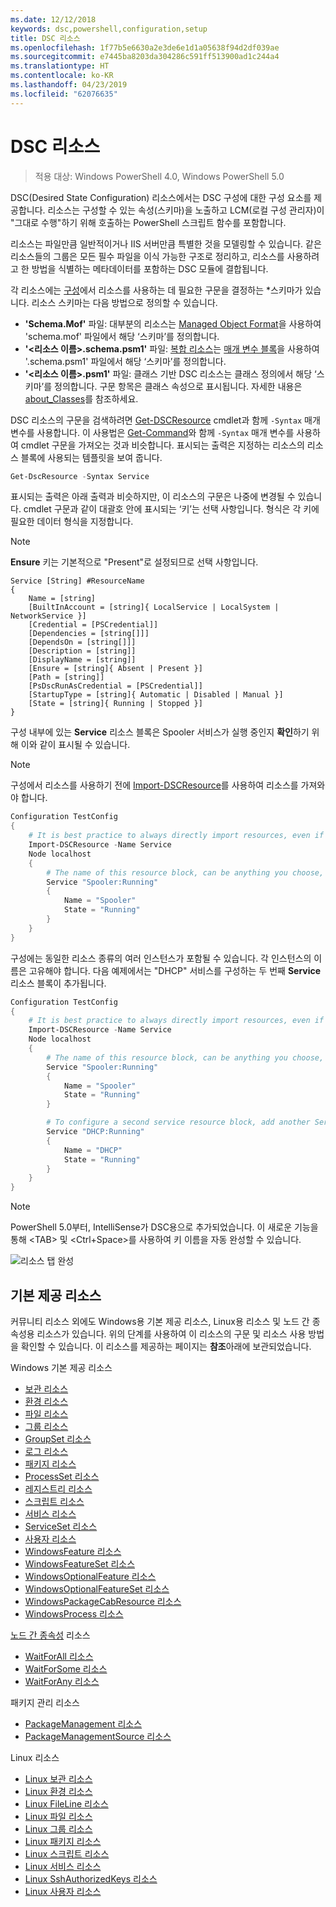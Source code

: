 ```yaml
---
ms.date: 12/12/2018
keywords: dsc,powershell,configuration,setup
title: DSC 리소스
ms.openlocfilehash: 1f77b5e6630a2e3de6e1d1a05638f94d2df039ae
ms.sourcegitcommit: e7445ba8203da304286c591ff513900ad1c244a4
ms.translationtype: HT
ms.contentlocale: ko-KR
ms.lasthandoff: 04/23/2019
ms.locfileid: "62076635"
---
```

# <a name="dsc-resources"></a>DSC 리소스

>적용 대상: Windows PowerShell 4.0, Windows PowerShell 5.0

DSC(Desired State Configuration) 리소스에서는 DSC 구성에 대한 구성 요소를 제공합니다. 리소스는 구성할 수 있는 속성(스키마)을 노출하고 LCM(로컬 구성 관리자)이 "그대로 수행"하기 위해 호출하는 PowerShell 스크립트 함수를 포함합니다.

리소스는 파일만큼 일반적이거나 IIS 서버만큼 특별한 것을 모델링할 수 있습니다.  같은 리소스들의 그룹은 모든 필수 파일을 이식 가능한 구조로 정리하고, 리소스를 사용하려고 한 방법을 식별하는 메타데이터를 포함하는 DSC 모듈에 결합됩니다.

각 리소스에는 [구성](../configurations/configurations.md)에서 리소스를 사용하는 데 필요한 구문을 결정하는 *스키마가 있습니다. 리소스 스키마는 다음 방법으로 정의할 수 있습니다.

- **'Schema.Mof'** 파일: 대부분의 리소스는 [Managed Object Format](/windows/desktop/wmisdk/managed-object-format--mof-)을 사용하여 'schema.mof' 파일에서 해당 ‘스키마’를 정의합니다.
- **'\<리소스 이름\>.schema.psm1'** 파일: [복합 리소스](../configurations/compositeConfigs.md)는 [매개 변수 블록](/powershell/module/microsoft.powershell.core/about/about_functions?view=powershell-6#functions-with-parameters)을 사용하여 '<ResourceName>.schema.psm1' 파일에서 해당 ‘스키마’를 정의합니다.
- **'\<리소스 이름\>.psm1'** 파일: 클래스 기반 DSC 리소스는 클래스 정의에서 해당 ‘스키마’를 정의합니다. 구문 항목은 클래스 속성으로 표시됩니다. 자세한 내용은 [about_Classes](/powershell/module/psdesiredstateconfiguration/about/about_classes_and_dsc)를 참조하세요.

DSC 리소스의 구문을 검색하려면 [Get-DSCResource](/powershell/module/PSDesiredStateConfiguration/Get-DscResource) cmdlet과 함께 `-Syntax` 매개 변수를 사용합니다. 이 사용법은 [Get-Command](/powershell/module/microsoft.powershell.core/get-command)와 함께 `-Syntax` 매개 변수를 사용하여 cmdlet 구문을 가져오는 것과 비슷합니다. 표시되는 출력은 지정하는 리소스의 리소스 블록에 사용되는 템플릿을 보여 줍니다.

```powershell
Get-DscResource -Syntax Service
```

표시되는 출력은 아래 출력과 비슷하지만, 이 리소스의 구문은 나중에 변경될 수 있습니다. cmdlet 구문과 같이 대괄호 안에 표시되는 ‘키’는 선택 사항입니다. 형식은 각 키에 필요한 데이터 형식을 지정합니다.

> [!NOTE]
> **Ensure** 키는 기본적으로 "Present"로 설정되므로 선택 사항입니다.

```output
Service [String] #ResourceName
{
    Name = [string]
    [BuiltInAccount = [string]{ LocalService | LocalSystem | NetworkService }]
    [Credential = [PSCredential]]
    [Dependencies = [string[]]]
    [DependsOn = [string[]]]
    [Description = [string]]
    [DisplayName = [string]]
    [Ensure = [string]{ Absent | Present }]
    [Path = [string]]
    [PsDscRunAsCredential = [PSCredential]]
    [StartupType = [string]{ Automatic | Disabled | Manual }]
    [State = [string]{ Running | Stopped }]
}
```

구성 내부에 있는 **Service** 리소스 블록은 Spooler 서비스가 실행 중인지 **확인**하기 위해 이와 같이 표시될 수 있습니다.

> [!NOTE]
> 구성에서 리소스를 사용하기 전에 [Import-DSCResource](../configurations/import-dscresource.md)를 사용하여 리소스를 가져와야 합니다.

```powershell
Configuration TestConfig
{
    # It is best practice to always directly import resources, even if the resource is a built-in resource.
    Import-DSCResource -Name Service
    Node localhost
    {
        # The name of this resource block, can be anything you choose, as long as it is of type [String] as indicated by the schema.
        Service "Spooler:Running"
        {
            Name = "Spooler"
            State = "Running"
        }
    }
}
```

구성에는 동일한 리소스 종류의 여러 인스턴스가 포함될 수 있습니다. 각 인스턴스의 이름은 고유해야 합니다. 다음 예제에서는 "DHCP" 서비스를 구성하는 두 번째 **Service** 리소스 블록이 추가됩니다.

```powershell
Configuration TestConfig
{
    # It is best practice to always directly import resources, even if the resource is a built-in resource.
    Import-DSCResource -Name Service
    Node localhost
    {
        # The name of this resource block, can be anything you choose, as long as it is of type [String] as indicated by the schema.
        Service "Spooler:Running"
        {
            Name = "Spooler"
            State = "Running"
        }

        # To configure a second service resource block, add another Service resource block and use a unique name.
        Service "DHCP:Running"
        {
            Name = "DHCP"
            State = "Running"
        }
    }
}
```

> [!NOTE]
> PowerShell 5.0부터, IntelliSense가 DSC용으로 추가되었습니다. 이 새로운 기능을 통해 \<TAB\> 및 \<Ctrl+Space\>를 사용하여 키 이름을 자동 완성할 수 있습니다.

![리소스 탭 완성](../media/resource-tabcompletion.png)

## <a name="built-in-resources"></a>기본 제공 리소스

커뮤니티 리소스 외에도 Windows용 기본 제공 리소스, Linux용 리소스 및 노드 간 종속성용 리소스가 있습니다. 위의 단계를 사용하여 이 리소스의 구문 및 리소스 사용 방법을 확인할 수 있습니다. 이 리소스를 제공하는 페이지는 **참조**아래에 보관되었습니다.

Windows 기본 제공 리소스

* [보관 리소스](../reference/resources/windows/archiveResource.md)
* [환경 리소스](../reference/resources/windows/environmentResource.md)
* [파일 리소스](../reference/resources/windows/fileResource.md)
* [그룹 리소스](../reference/resources/windows/groupResource.md)
* [GroupSet 리소스](../reference/resources/windows/groupSetResource.md)
* [로그 리소스](../reference/resources/windows/logResource.md)
* [패키지 리소스](../reference/resources/windows/packageResource.md)
* [ProcessSet 리소스](../reference/resources/windows/ProcessSetResource.md)
* [레지스트리 리소스](../reference/resources/windows/registryResource.md)
* [스크립트 리소스](../reference/resources/windows/scriptResource.md)
* [서비스 리소스](../reference/resources/windows/serviceResource.md)
* [ServiceSet 리소스](../reference/resources/windows/serviceSetResource.md)
* [사용자 리소스](../reference/resources/windows/userResource.md)
* [WindowsFeature 리소스](../reference/resources/windows/windowsFeatureResource.md)
* [WindowsFeatureSet 리소스](../reference/resources/windows/windowsFeatureSetResource.md)
* [WindowsOptionalFeature 리소스](../reference/resources/windows/windowsOptionalFeatureResource.md)
* [WindowsOptionalFeatureSet 리소스](../reference/resources/windows/windowsOptionalFeatureSetResource.md)
* [WindowsPackageCabResource 리소스](../reference/resources/windows/windowsPackageCabResource.md)
* [WindowsProcess 리소스](../reference/resources/windows/windowsProcessResource.md)

[노드 간 종속성](../configurations/crossNodeDependencies.md) 리소스

* [WaitForAll 리소스](../reference/resources/windows/waitForAllResource.md)
* [WaitForSome 리소스](../reference/resources/windows/waitForSomeResource.md)
* [WaitForAny 리소스](../reference/resources/windows/waitForAnyResource.md)

패키지 관리 리소스

* [PackageManagement 리소스](../reference/resources/packagemanagement/PackageManagementDscResource.md)
* [PackageManagementSource 리소스](../reference/resources/packagemanagement/PackageManagementSourceDscResource.md)

Linux 리소스

* [Linux 보관 리소스](../reference/resources/linux/lnxArchiveResource.md)
* [Linux 환경 리소스](../reference/resources/linux/lnxEnvironmentResource.md)
* [Linux FileLine 리소스](../reference/resources/linux/lnxFileLineResource.md)
* [Linux 파일 리소스](../reference/resources/linux/lnxFileResource.md)
* [Linux 그룹 리소스](../reference/resources/linux/lnxGroupResource.md)
* [Linux 패키지 리소스](../reference/resources/linux/lnxPackageResource.md)
* [Linux 스크립트 리소스](../reference/resources/linux/lnxScriptResource.md)
* [Linux 서비스 리소스](../reference/resources/linux/lnxServiceResource.md)
* [Linux SshAuthorizedKeys 리소스](../reference/resources/linux/lnxSshAuthorizedKeysResource.md)
* [Linux 사용자 리소스](../reference/resources/linux/lnxUserResource.md)
